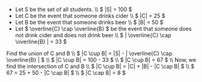 <ul>
<li> Let S be the set of all students. \\
$ |S| = 100 $
	<li> Let C be the event that someone drinks cider \\
	      $ |C| = 25 $
	<li> Let B be the event that someone drinks beer \\
	      $ |B| = 50 $
	<li> Let $ \overline{C} \cap \overline{B} $ be the event that someone does not drink cider and does not drink beer \\
	      $ | \overline{C} \cap \overline{B} | = 33 $
</ul>
Find the union of C and B \\
$ |C \cup B| = |S| - | \overline{C} \cap \overline{B} | $ \\
$ |C \cup B| = 100 - 33 $ \\
$ |C \cup B| = 67 $ \\
Now, we find the intersection of C and B \\
$ |C \cup B| = |C| + |B| - |C \cap B| $ \\
$ 67 = 25 + 50 - |C \cap B| $ \\
$ |C \cap B| = 8 $
